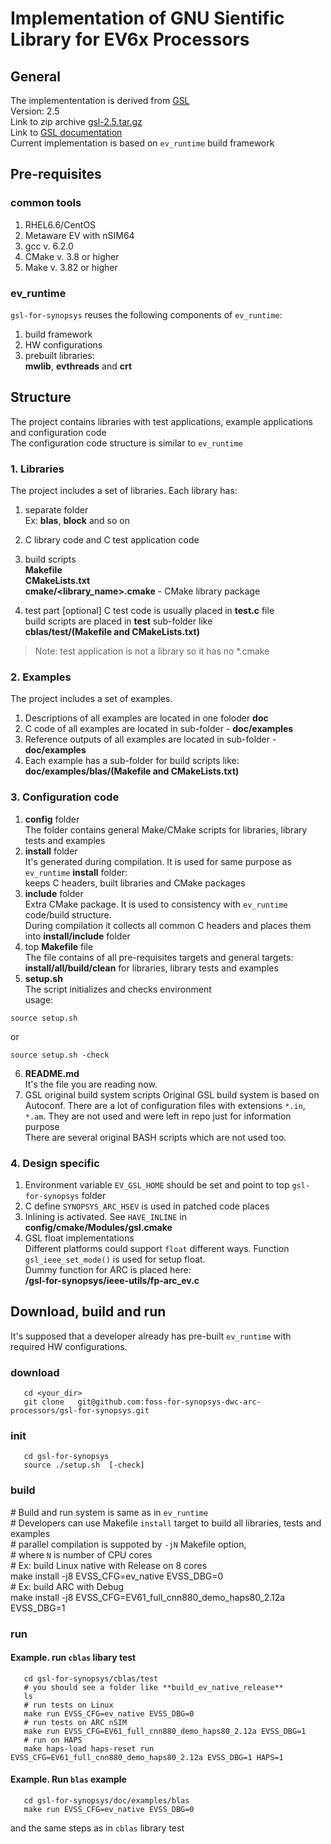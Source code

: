  # Implementation of GNU Sientific Library for EV6x Processors

## General
The implemententation is derived from [GSL](https://www.gnu.org/software/gsl)    
Version:  2.5  
Link to zip archive [gsl-2.5.tar.gz](http://mirror.tochlab.net/pub/gnu/gsl/gsl-2.5.tar.gz)  
Link to [GSL documentation](https://www.gnu.org/software/gsl//doc/html/)  
Current implementation is based on `ev_runtime` build framework  

## Pre-requisites

### common tools
 1. RHEL6.6/CentOS 
 2. Metaware EV with nSIM64 
 3. gcc v. 6.2.0
 3. CMake v. 3.8 or higher
 3. Make v. 3.82 or higher

### ev_runtime  
 `gsl-for-synopsys` reuses the following components of `ev_runtime`:
 1. build framework
 2. HW configurations
 3. prebuilt libraries:  
    **mwlib**, **evthreads** and **crt**  
 
## Structure
The project contains libraries with test applications, example applications and configuration code  
The configuration code structure is similar to `ev_runtime`  
  
### 1. Libraries  
   The project includes a set of libraries. Each library has:
   1. separate folder  
   Ex: **blas**, **block** and so on
   2. C library code and C test application code
   3. build scripts  
   **Makefile**  
   **CMakeLists.txt**  
   **cmake/<library_name>.cmake** - CMake library package
   
   3. test part [optional] 
   C test code is usually placed in **test.c** file  
   build scripts are placed in **test** sub-folder like  
   **cblas/test/(Makefile and CMakeLists.txt)**  
   >Note: test application is not a library so it has no *.cmake    
   
### 2. Examples
   The project includes a set of examples.  
   1. Descriptions of all examples are located in one foloder **doc**
   2. C code of all examples are located in sub-folder - **doc/examples**
   3. Reference outputs of all examples are located in sub-folder - **doc/examples**
   4. Each example has a sub-folder for build scripts like:  
   **doc/examples/blas/(Makefile and CMakeLists.txt)**

### 3. Configuration code  
   1. **config** folder   
   The folder contains general Make/CMake scripts for libraries, library tests and examples    
   2. **install** folder  
   It's generated during compilation. It is used for same purpose as `ev_runtime` **install** folder:    
   keeps C headers, built libraries and CMake packages         
   3. **include** folder  
   Extra CMake package. It is used to consistency with `ev_runtime` code/build structure.    
   During compilation it collects all common C headers and places them into **install/include** folder
   4. top **Makefile** file  
   The file contains of all pre-requisites targets and general targets: **install/all/build/clean** for libraries, library tests and examples     
   5. **setup.sh**    
   The script initializes and checks environment         
   usage: 
   ```
   source setup.sh
   ```
   or
   ```
   source setup.sh -check
   ```
   6. **README.md**   
   It's the file you are reading now.  
   7. GSL original build system scripts
   Original GSL build system is based on Autoconf. There are a lot of configuration files with extensions `*.in`, `*.am`.  They are not used and were left in repo just for information purpose  
   There are several original BASH scripts which are not used too.  

### 4. Design specific
   1. Environment variable `EV_GSL_HOME` should be set and point to top `gsl-for-synopsys` folder  
   2. C define `SYNOPSYS_ARC_HSEV` is used in patched code places  
   3. Inlining is activated. See `HAVE_INLINE` in **config/cmake/Modules/gsl.cmake**
   4. GSL float implementations  
      Different platforms could support `float` different ways. Function `gsl_ieee_set_mode()` is used for setup float.    
      Dummy function for ARC is placed here:  
      **/gsl-for-synopsys/ieee-utils/fp-arc_ev.c**
    
## Download, build and run 
   It's supposed that a developer already has pre-built `ev_runtime` with required HW configurations.  
### download
```
   cd <your_dir>  
   git clone   git@github.com:foss-for-synopsys-dwc-arc-processors/gsl-for-synopsys.git
```   
### init
```  
   cd gsl-for-synopsys  
   source ./setup.sh  [-check]
```   
### build  
   \# Build and run system is same as in `ev_runtime`  
   \# Developers can use Makefile `install` target to build all libraries, tests and examples  
   \# parallel compilation is suppoted by `-jN` Makefile option,   
   \# where `N` is number of CPU cores   
   \# Ex: build Linux native with Release on 8 cores    
   make install -j8 EVSS_CFG=ev_native EVSS_DBG=0  
   \# Ex: build ARC with Debug  
   make install -j8 EVSS_CFG=EV61_full_cnn880_demo_haps80_2.12a EVSS_DBG=1  
### run  
#### Example. run `cblas` libary test  
```
   cd gsl-for-synopsys/cblas/test  
   # you should see a folder like **build_ev_native_release**     
   ls  
   # run tests on Linux   
   make run EVSS_CFG=ev_native EVSS_DBG=0  
   # run tests on ARC nSIM    
   make run EVSS_CFG=EV61_full_cnn880_demo_haps80_2.12a EVSS_DBG=1  
   # run on HAPS  
   make haps-load haps-reset run EVSS_CFG=EV61_full_cnn880_demo_haps80_2.12a EVSS_DBG=1 HAPS=1  
```   
#### Example. Run `blas` example  
```
   cd gsl-for-synopsys/doc/examples/blas  
   make run EVSS_CFG=ev_native EVSS_DBG=0  
```   
   and the same steps as in `cblas` library test 
   

